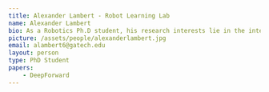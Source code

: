 ```yaml
---
title: Alexander Lambert - Robot Learning Lab
name: Alexander Lambert
bio: As a Robotics Ph.D student, his research interests lie in the intersection of control and perception for robotics.  He is particularly motivated in investigating machine learning approaches which can be leveraged to acquire predictive models for robot interaction and skill-acquisition in novel environments. He received his MS in Aerospace Engineering at Georgia Tech, and B.Eng in Mechanical Engineering at McGill University.
picture: /assets/people/alexanderlambert.jpg
email: alambert6@gatech.edu
layout: person
type: PhD Student
papers:
    - DeepForward
---
```

